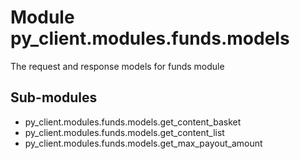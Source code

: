 Module py_client.modules.funds.models
=====================================
The request and response models for funds module

Sub-modules
-----------
* py_client.modules.funds.models.get_content_basket
* py_client.modules.funds.models.get_content_list
* py_client.modules.funds.models.get_max_payout_amount